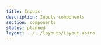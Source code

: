 ```yaml
---
title: Inputs
description: Inputs components
section: components
status: planned
layout: ../../layouts/Layout.astro
---
```


